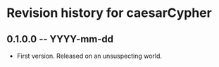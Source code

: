 # Revision history for caesarCypher

## 0.1.0.0 -- YYYY-mm-dd

* First version. Released on an unsuspecting world.
